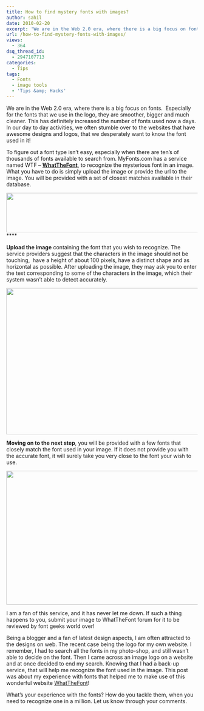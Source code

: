 ```yaml
---
title: How to find mystery fonts with images?
author: sahil
date: 2010-02-20
excerpt: 'We are in the Web 2.0 era, where there is a big focus on fonts.  Especially for the fonts that we use in the logo, they are smoother, bigger and much cleaner. This has definitely increased the number of fonts used now a days. In our day to day activities, we often stumble over to the websites that have awesome designs and logos, that we deperately want to know the font used in it! '
url: /how-to-find-mystery-fonts-with-images/
views:
  - 364
dsq_thread_id:
  - 2947107713
categories:
  - Tips
tags:
  - Fonts
  - image tools
  - 'Tips &amp; Hacks'
---
```

We are in the Web 2.0 era, where there is a big focus on fonts.  Especially for the fonts that we use in the logo, they are smoother, bigger and much cleaner. This has definitely increased the number of fonts used now a days. In our day to day activities, we often stumble over to the websites that have awesome designs and logos, that we desperately want to know the font used in it!

To figure out a font type isn&#8217;t easy, especially when there are ten&#8217;s of thousands of fonts available to search from. MyFonts.com has a service named WTF &#8211; <a href="http://new.myfonts.com/WhatTheFont/" onclick="_gaq.push(['_trackEvent', 'outbound-article', 'http://new.myfonts.com/WhatTheFont/', 'WhatTheFont']);" title="WhatTheFont"  target="_blank"><strong>WhatTheFont</strong></a>, to recognize the mysterious font in an image. What you have to do is simply upload the image or provide the url to the image. You will be provided with a set of closest matches available in their database.

<a rel="attachment wp-att-20462" href="http://devilsworkshop.org/how-to-find-mystery-fonts-with-images/what-the-font/"><img class="alignnone size-full wp-image-20462" title="what-the-font" src="http://cdn.devilsworkshop.org/files/2010/02/what-the-font.png" alt="" width="625" height="104" /></a>****

**Upload the image** containing the font that you wish to recognize. The service providers suggest that the characters in the image should not be touching,  have a height of about 100 pixels, have a distinct shape and as horizontal as possible. After uploading the image, they may ask you to enter the text corresponding to some of the characters in the image, which their system wasn&#8217;t able to detect accurately.

<a rel="attachment wp-att-20463" href="http://devilsworkshop.org/how-to-find-mystery-fonts-with-images/techtickle-editing/"><img class="alignnone size-full wp-image-20463" title="techtickle-editing" src="http://cdn.devilsworkshop.org/files/2010/02/techtickle-editing.png" alt="" width="561" height="386" /></a>

**Moving on to the next step**, you will be provided with a few fonts that closely match the font used in your image. If it does not provide you with the accurate font, it will surely take you very close to the font your wish to use.

<a rel="attachment wp-att-20464" href="http://devilsworkshop.org/how-to-find-mystery-fonts-with-images/techtickle-results/"><img class="alignnone size-full wp-image-20464" title="techtickle-results" src="http://cdn.devilsworkshop.org/files/2010/02/techtickle-results.png" alt="" width="557" height="353" /></a>

I am a fan of this service, and it has never let me down. If such a thing happens to you, submit your image to WhatTheFont forum for it to be reviewed by font geeks world over!

Being a blogger and a fan of latest design aspects, I am often attracted to the designs on web. The recent case being the logo for my own website. I remember, I had to search all the fonts in my photo-shop, and still wasn&#8217;t able to decide on the font. Then I came across an image logo on a website and at once decided to end my search. Knowing that I had a back-up service, that will help me recognize the font used in the image. This post was about my experience with fonts that helped me to make use of this wonderful website <a href="http://new.myfonts.com/WhatTheFont/" onclick="_gaq.push(['_trackEvent', 'outbound-article', 'http://new.myfonts.com/WhatTheFont/', 'WhatTheFont']);" title="WhatTheFont"  target="_blank">WhatTheFont</a>!

What&#8217;s your experience with the fonts? How do you tackle them, when you need to recognize one in a million. Let us know through your comments.
